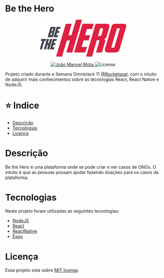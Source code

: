 # Be the Hero

<p  align="center">
    <img  src="./frontend/src/assets/logo.svg"  alt="Be the hero"  width="280"/>
</p>

<p  align="center">
    <a  href="https://www.linkedin.com/in/jo%C3%A3o-mota-a16297145//">
        <img  alt="João Manuel Mota" src="https://img.shields.io/badge/LinkedIn-Jo%C3%A3o%20Mota-red"/>
    </a>    
    <img  alt="License"  src="https://img.shields.io/badge/license-MIT-e02041">
</p>

Projeto criado durante a Semana Omnistack 11 [@Rocketseat](https://github.com/Rocketseat), com o intuito de adquirir mais conhecimentos sobre as tecnologias React, React Native e NodeJS.


# :star: Indice

* [Descrição](#descrição)
* [Tecnologias](#tecnologias)
* [Licença](#licença)

# Descrição
Be the Hero é uma plataforma onde se pode criar e ver casos de ONGs. O intuito é que as pessoas possam ajudar fazendo doações para os casos da plataforma.


# Tecnologias
Neste projeto foram utilizadas as seguintes tecnologias:
* [NodeJS](https://nodejs.org/en/)
* [React](https://pt-br.reactjs.org/)
* [ReactNative](https://reactnative.dev/)
* [Expo](https://expo.io/)


# Licença

Esse projeto esta sobre [MIT license](./LICENSE).
